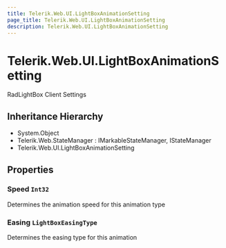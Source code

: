 ```yaml
---
title: Telerik.Web.UI.LightBoxAnimationSetting
page_title: Telerik.Web.UI.LightBoxAnimationSetting
description: Telerik.Web.UI.LightBoxAnimationSetting
---
```


# Telerik.Web.UI.LightBoxAnimationSetting

RadLightBox Client Settings

## Inheritance Hierarchy

* System.Object
* Telerik.Web.StateManager : IMarkableStateManager, IStateManager
* Telerik.Web.UI.LightBoxAnimationSetting

## Properties

###  Speed `Int32`

Determines the animation speed for this animation type

###  Easing `LightBoxEasingType`

Determines the easing type for this animation

